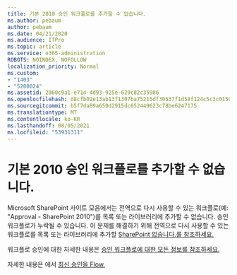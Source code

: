 ```yaml
---
title: 기본 2010 승인 워크플로를 추가할 수 없습니다.
ms.author: pebaum
author: pebaum
ms.date: 04/21/2020
ms.audience: ITPro
ms.topic: article
ms.service: o365-administration
ROBOTS: NOINDEX, NOFOLLOW
localization_priority: Normal
ms.custom:
- "1403"
- "5200024"
ms.assetid: 2060c9a1-e714-4d93-925e-629c82c35986
ms.openlocfilehash: d8cfb02e13ab13f1307ba75215df30537f1d58f124c5c3c015037eae2b00c35c
ms.sourcegitcommit: b5f7da89a650d2915dc652449623c78be6247175
ms.translationtype: MT
ms.contentlocale: ko-KR
ms.lasthandoff: 08/05/2021
ms.locfileid: "53931311"
---
```

# <a name="cant-add-default-2010-approval-workflow"></a>기본 2010 승인 워크플로를 추가할 수 없습니다.

Microsoft SharePoint 사이트 모음에서는 전역으로 다시 사용할 수 있는 워크플로(예: "Approval - SharePoint 2010")를 목록 또는 라이브러리에 추가할 수 없습니다. 승인 워크플로가 누락될 수 있습니다. 이 문제를 해결하기 위해 전역으로 다시 사용할 수 있는 워크플로를 목록 또는 라이브러리에 추가할 [SharePoint 없습니다.를 참조하세요.](https://support.microsoft.com/help/4467263/sharepoint-designer-2013-shows-empty-wfpub-library)

워크플로 승인에 대한 자세한 내용은 [승인 워크플로에 대한 모든 정보를 참조하세요.](https://support.office.com/article/All-about-Approval-workflows-078C5A89-821F-44A9-9530-40BB34F9F742) 
 
자세한 내용은 에서 [최신 승인을 Flow.](https://flow.microsoft.com/blog/introducing-modern-approvals) 
  